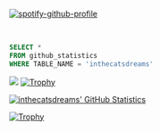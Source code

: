 [![spotify-github-profile](https://spotify-github-profile.vercel.app/api/view?uid=sakurachan-ru&cover_image=true&theme=novatorem)](https://github.com/kittinan/spotify-github-profile)


<br />

```sql
SELECT *
FROM github_statistics
WHERE TABLE_NAME = 'inthecatsdreams'

```
<img src="https://inthecatsdreams.neocities.org/sewerslvt.gif">
<a href="https://github.com/ryo-ma/github-profile-trophy"><img src="https://github-profile-trophy.vercel.app/?username=inthecatsdreams&theme=alduin" alt="Trophy" /></a>

<a href="https://github.com/anuraghazra/github-readme-stats"><img src="https://github-readme-stats-fuwn.vercel.app/api?username=inthecatsdreams&show_icons=true&theme=alduin&count_private=true" alt="inthecatsdreams' GitHub Statistics" /><a/>

<a href="https://github.com/anuraghazra/github-readme-stats"><img src="https://github-readme-stats-fuwn.vercel.app/api/top-langs/?username=inthecatsdreams&layout=compact&theme=alduin" alt="Trophy" /></a>


